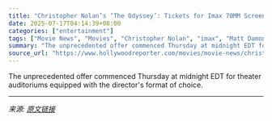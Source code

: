 ```yaml
---
title: "Christopher Nolan’s ‘The Odyssey’: Tickets for Imax 70MM Screenings Now Officially on Sale a Year Out"
date: 2025-07-17T04:14:39+08:00
categories: ["entertainment"]
tags: ["Movie News", "Movies", "Christopher Nolan", "imax", "Matt Damon", "Odyssey", "Oppenheimer", "Universal"]
summary: "The unprecedented offer commenced Thursday at midnight EDT for theater auditoriums equipped with the director's format of choice."
source_url: "https://www.hollywoodreporter.com/movies/movie-news/christopher-nolan-odyssey-tickets-on-sale-a-year-out-1236318177/"
---
```


The unprecedented offer commenced Thursday at midnight EDT for theater auditoriums equipped with the director's format of choice.

---

*来源: [原文链接](https://www.hollywoodreporter.com/movies/movie-news/christopher-nolan-odyssey-tickets-on-sale-a-year-out-1236318177/)*
